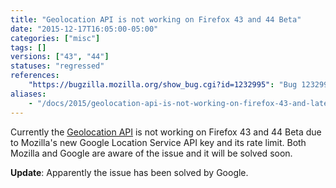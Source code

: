```yaml
---
title: "Geolocation API is not working on Firefox 43 and 44 Beta"
date: "2015-12-17T16:05:00-05:00"
categories: ["misc"]
tags: []
versions: ["43", "44"]
statuses: "regressed"
references:
    "https://bugzilla.mozilla.org/show_bug.cgi?id=1232995": "Bug 1232995 - HTML5 Geolocation Not Working After Update to version 43"
aliases:
    - "/docs/2015/geolocation-api-is-not-working-on-firefox-43-and-later/"
---
```

Currently the [Geolocation API](https://developer.mozilla.org/en-US/docs/Web/API/Geolocation) is not working on Firefox 43 and 44 Beta due to Mozilla's new Google Location Service API key and its rate limit. Both Mozilla and Google are aware of the issue and it will be solved soon.

**Update**: Apparently the issue has been solved by Google.
